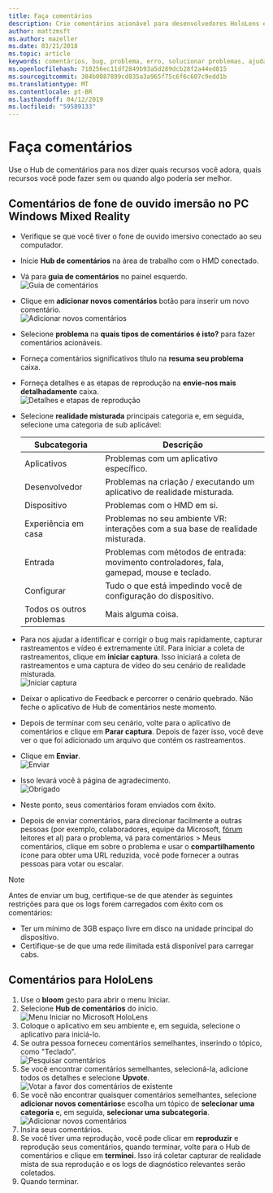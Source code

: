 ```yaml
---
title: Faça comentários
description: Crie comentários acionável para desenvolvedores HoloLens e realidade mista do Windows usando o Hub de comentários.
author: mattzmsft
ms.author: mazeller
ms.date: 03/21/2018
ms.topic: article
keywords: comentários, bug, problema, erro, solucionar problemas, ajuda
ms.openlocfilehash: 710256ec11df2849b93a5d289dcb28f2a44ed815
ms.sourcegitcommit: 384b0087899cd835a3a965f75c6f6c607c9edd1b
ms.translationtype: MT
ms.contentlocale: pt-BR
ms.lasthandoff: 04/12/2019
ms.locfileid: "59589133"
---
```

# <a name="give-us-feedback"></a>Faça comentários

Use o Hub de comentários para nos dizer quais recursos você adora, quais recursos você pode fazer sem ou quando algo poderia ser melhor.

## <a name="feedback-for-windows-mixed-reality-immersive-headset-on-pc"></a>Comentários de fone de ouvido imersão no PC Windows Mixed Reality

* Verifique se que você tiver o fone de ouvido imersivo conectado ao seu computador.
* Inicie **Hub de comentários** na área de trabalho com o HMD conectado.
* Vá para **guia de comentários** no painel esquerdo. <br>
  ![Guia de comentários](images/feedback1-600px.png)
* Clique em **adicionar novos comentários** botão para inserir um novo comentário.<br>
  ![Adicionar novos comentários](images/feedback2-600px.png)
* Selecione **problema** na **quais tipos de comentários é isto?** para fazer comentários acionáveis.
* Forneça comentários significativos título na **resuma seu problema** caixa.
* Forneça detalhes e as etapas de reprodução na **envie-nos mais detalhadamente** caixa.<br>
  ![Detalhes e etapas de reprodução](images/feedback3-600px.png)
* Selecione **realidade misturada** principais categoria e, em seguida, selecione uma categoria de sub aplicável:

  |  Subcategoria  |  Descrição | 
  |----------|----------|
  |  Aplicativos  |  Problemas com um aplicativo específico. | 
  |  Desenvolvedor  |  Problemas na criação / executando um aplicativo de realidade misturada. | 
  |  Dispositivo  |  Problemas com o HMD em si. | 
  |  Experiência em casa  |  Problemas no seu ambiente VR: interações com a sua base de realidade misturada. | 
  |  Entrada  |  Problemas com métodos de entrada: movimento controladores, fala, gamepad, mouse e teclado. | 
  |  Configurar  |  Tudo o que está impedindo você de configuração do dispositivo. | 
  |  Todos os outros problemas  |  Mais alguma coisa. |
  
* Para nos ajudar a identificar e corrigir o bug mais rapidamente, capturar rastreamentos e vídeo é extremamente útil. Para iniciar a coleta de rastreamentos, clique em **iniciar captura**. Isso iniciará a coleta de rastreamentos e uma captura de vídeo do seu cenário de realidade misturada.<br>
  ![Iniciar captura](images/feedback4-600px.png)
* Deixar o aplicativo de Feedback e percorrer o cenário quebrado. Não feche o aplicativo de Hub de comentários neste momento.
* Depois de terminar com seu cenário, volte para o aplicativo de comentários e clique em **Parar captura**. Depois de fazer isso, você deve ver o que foi adicionado um arquivo que contém os rastreamentos.
* Clique em **Enviar**.<br>
  ![Enviar](images/feedback5-600px.png)
* Isso levará você à página de agradecimento.<br>
  ![Obrigado](images/feedback6-600px.png)
* Neste ponto, seus comentários foram enviados com êxito.
* Depois de enviar comentários, para direcionar facilmente a outras pessoas (por exemplo, colaboradores, equipe da Microsoft, [fórum](https://forums.hololens.com/) leitores et al) para o problema, vá para comentários > Meus comentários, clique em sobre o problema e usar o **compartilhamento** ícone para obter uma URL reduzida, você pode fornecer a outras pessoas para votar ou escalar.

>[!NOTE]
>Antes de enviar um bug, certifique-se de que atender às seguintes restrições para que os logs forem carregados com êxito com os comentários:
> - Ter um mínimo de 3GB espaço livre em disco na unidade principal do dispositivo.
> - Certifique-se de que uma rede ilimitada está disponível para carregar cabs.

## <a name="feedback-for-hololens"></a>Comentários para HoloLens

1. Use o **bloom** gesto para abrir o menu Iniciar.
2. Selecione **Hub de comentários** do início.<br>
  ![Menu Iniciar no Microsoft HoloLens](images/startmenu.jpg)
3. Coloque o aplicativo em seu ambiente e, em seguida, selecione o aplicativo para iniciá-lo.
4. Se outra pessoa forneceu comentários semelhantes, inserindo o tópico, como "Teclado".<br>
  ![Pesquisar comentários](images/searchfeedback-500px.jpg)
5. Se você encontrar comentários semelhantes, selecioná-la, adicione todos os detalhes e selecione **Upvote**.<br>
  ![Votar a favor dos comentários de existente](images/upvotefeedback-500px.jpg)
6. Se você não encontrar quaisquer comentários semelhantes, selecione **adicionar novos comentários**e escolha um tópico de **selecionar uma categoria** e, em seguida, **selecionar uma subcategoria**.<br>
  ![Adicionar novos comentários](images/addnewfeedback-500px.jpg)
7. Insira seus comentários.
8. Se você tiver uma reprodução, você pode clicar em **reproduzir** e reprodução seus comentários, quando terminar, volte para o Hub de comentários e clique em **terminei**. Isso irá coletar capturar de realidade mista de sua reprodução e os logs de diagnóstico relevantes serão coletados.
9. Quando terminar.
